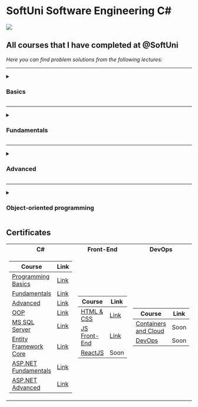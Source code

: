 # SoftUni Software Engineering C#
<img src="https://capsule-render.vercel.app/api?type=waving&color=0:552586,100:a82da8&height=300&section=header&text=SoftUni&fontSize=90&fontAlignY=25&desc=Courses&descSize=60&descAlignY=50"/>

<h2>All courses that I have completed at @SoftUni</h2>

<em>Here you can find problem solutions from the following lectures:</em>
***
<details>
<summary><h3> Basics </summary>

1. [**First Steps In Coding**](https://github.com/hristianivanov/SoftUni-Courses/tree/main/Csharp-Basics/1.First%20Steps%20in%20Coding)
2. [**Conditional Statements Advanced**](https://github.com/hristianivanov/SoftUni-Courses/tree/main/Csharp-Basics/2.Conditional%20Statements)
3. [**Nested Conditional Statements**](https://github.com/hristianivanov/SoftUni-Courses/tree/main/Csharp-Basics/3.Conditional%20Statements%20Advanced)
4. [**For Loop**](https://github.com/hristianivanov/SoftUni-Courses/tree/main/Csharp-Basics/4.For-Loop)
5. [**While Loop**](https://github.com/hristianivanov/SoftUni-Courses/tree/main/Csharp-Basics/5.While%20Loop)
6. [**Nested Loops**](https://github.com/hristianivanov/SoftUni-Courses/tree/main/Csharp-Basics/6.Nested%20Loops)
7. [**Final Exam**](https://github.com/hristianivanov/SoftUni-Courses/tree/main/Csharp-Basics/Exams)
 </details>
 
***
 <details>
 <summary><h3> Fundamentals </summary>

1. [**Basic Syntax, Conditional Statements and Loops**]()
2. [**Data Types and Variables**]()
3. [**Arrays**]()
4. [**Methods**]()
5. [**Lists**]()  
6. [**Objects and Classes**]()
7. [**Associative Arrays**]()  
8. [**Text Processing**]()
9. [**Regular Expressions**]()
10. [**ExamPreparation**]()
11. [**FinalExam**]()
  </details>
  
***
 <details>
 <summary><h3> Advanced </summary>

1. [**Stacks and Queues**]()
2. [**Multidimentional Arrays**]()
3. [**Sets and Dictionaries**]()
4. [**Streams, Files and Directories**]()
5. [**Functional Programming**]()
6. [**Defining Classes**]()
7. [**Generics**]() 
8. [**Exam Preparation**]()
9. [**Final Exam**]()
  </details>
  
***
<details>
<summary><h3> Object-oriented programming </summary>

1. [**Inheritance**]()
2. [**Encapsulation**]()
3. [**InterfacesAndAbstraction**]()
4. [**Polymorphism**]()
5. [**ExceptionsAndErrorHandling**]()
6. [**ReflectionAndAttributes**]()
7. [**UnitTesting**]()
8. [**ExamPreparation**]()
9. [**FinalExam**]()
 </details>
 
 
<h2> Certificates </h2>

<table>

<tr>
  <th> C# </th>
  <th> Front-End </th>
  <th> DevOps </th>
</tr>

<tr>
<td>

| **Course**                                                                                                                | **Link**                                                   |
| ---------------------------------------------------------------------                                                     | ---------------------------------------------------------- |
| <a href="https://softuni.bg/trainings/3513/programming-basics-with-csharp-november-2021" > Programming Basics</a>         | <a href="https://softuni.bg/certificates/details/121527/7ee6e4e3"> Link </a> |
| <a href="https://softuni.bg/trainings/3729/programming-fundamentals-with-csharp-may-2022"> Fundamentals </a>              | <a href="https://softuni.bg/certificates/details/139378/f700e378"> Link </a> |
| <a href="https://softuni.bg/trainings/3842/csharp-advanced-september-2022"> Advanced </a>                                 | <a href="https://softuni.bg/certificates/details/144040/4f0e998b"> Link </a> |
| <a href="https://softuni.bg/trainings/3843/csharp-oop-october-2022"> OOP </a>                                             | <a href="https://softuni.bg/certificates/details/150785/bfd90623"> Link </a> |
| <a href="https://softuni.bg/trainings/3965/ms-sql-january-2023"> MS SQL Server </a>                                       | <a href="https://softuni.bg/certificates/details/157803/b4bdd74f"> Link </a> |
| <a href="https://softuni.bg/trainings/3966/entity-framework-core-february-2023"> Entity Framework Core </a>               | <a href="https://softuni.bg/certificates/details/164837/3fd379f2"> Link </a> |
| <a href="https://softuni.bg/trainings/4105/asp-net-fundamentals-may-2023"> ASP.NET Fundamentals </a>                      | <a href="https://softuni.bg/certificates/details/184886/751d905c"> Link </a> |
| <a href="https://softuni.bg/trainings/4107/asp-net-advanced-june-2023"> ASP.NET Advanced </a>                             | <a href="https://softuni.bg/certificates/details/182232/c9bd5c5b"> Link </a> |

</td>

<td>

| **Course**                                                                                            | **Link**                                                                     |
| ----------------------------------------------------------------------------------------              | ---------------------------------------------------------------------------- |
| <a href="https://softuni.bg/trainings/4239/html-and-css-september-2023"> HTML & CSS </a>              | <a href="https://softuni.bg/certificates/details/190966/b6008c36"> Link </a> |
| <a href="https://softuni.bg/trainings/4240/js-front-end-october-2023"> JS Front-End </a>              | <a href="https://softuni.bg/certificates/details/199260/3f6d8c16"> Link </a> |
| <a href=""> ReactJS </a>                                                                              | <a > Soon </a> |

</td>

<td>

| **Course**                                                                                                                         | **Link**                                                                     |
| ----------------------------------------------------------------------------------------                                           | ---------------------------------------------------------------------------- |
| <a href="https://softuni.bg/trainings/4359/containers-and-cloud-january-2024"> Containers and Cloud </a>                           | <a > Soon </a> |
| <a href="https://softuni.bg/trainings/4360/software-engineering-and-devops-february-2024"> DevOps </a>    | <a > Soon </a> |

</td>

</tr>

</table>

